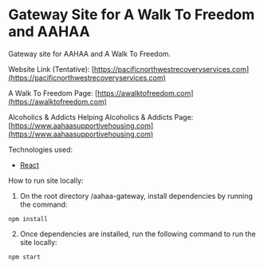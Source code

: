 # Gateway Site for A Walk To Freedom and AAHAA

Gateway site for AAHAA and A Walk To Freedom.

Website Link (Tentative): [https://pacificnorthwestrecoveryservices.com](https://pacificnorthwestrecoveryservices.com)

A Walk To Freedom Page: [https://awalktofreedom.com](https://awalktofreedom.com)

Alcoholics & Addicts Helping Alcoholics & Addicts Page: [https://www.aahaasupportivehousing.com](https://www.aahaasupportivehousing.com)

Technologies used:

- [React](https://reactjs.org/)

How to run site locally:

1. On the root directory /aahaa-gateway, install dependencies by running the command:

```
npm install
```

2. Once dependencies are installed, run the following command to run the site locally:

```
npm start
```
